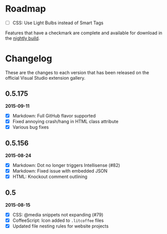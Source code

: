 # Roadmap

- [ ] CSS: Use Light Bulbs instead of Smart Tags

Features that have a checkmark are complete and available for
download in the
[nightly build](http://vsixgallery.com/extension/5fb7364d-2e8c-44a4-95eb-2a382e30fec9/).

# Changelog

These are the changes to each version that has been released
on the official Visual Studio extension gallery.

## 0.5.175

**2015-09-11**

- [x] Markdown: Full GitHub flavor supported
- [x] Fixed annoying crash/hang in HTML class attribute
- [x] Various bug fixes

## 0.5.156

**2015-08-24**

- [x] Markdown: Dot no longer triggers Intellisense (#82)
- [x] Markdown: Fixed issue with embedded JSON
- [x] HTML: Knockout comment outlining

## 0.5

**2015-08-15**

- [x] CSS: @media snippets not expanding (#79)
- [x] CoffeeScript: Icon added to `.litcoffee` files
- [x] Updated file nesting rules for website projects